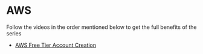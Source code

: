 # AWS

Follow the videos in the order mentioned below to get the full benefits of the series

* [AWS Free Tier Account Creation](https://youtu.be/QOz-iPHbn7c)
